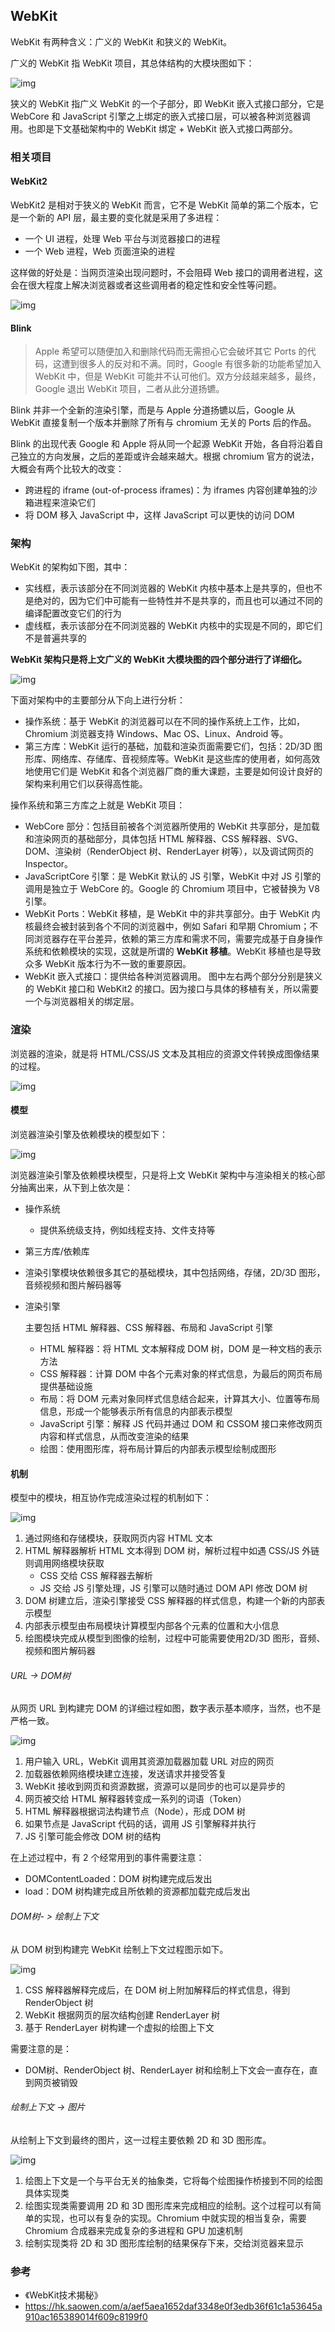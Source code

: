 ## WebKit

WebKit 有两种含义：广义的 WebKit 和狭义的 WebKit。

广义的 WebKit 指 WebKit 项目，其总体结构的大模块图如下：

![img](./images/0101.png)

狭义的 WebKit 指广义 WebKit 的一个子部分，即 WebKit 嵌入式接口部分，它是 WebCore 和 JavaScript 引擎之上绑定的嵌入式接口层，可以被各种浏览器调用。也即是下文基础架构中的 WebKit 绑定 + WebKit 嵌入式接口两部分。

### 相关项目

#### WebKit2

WebKit2 是相对于狭义的 WebKit 而言，它不是 WebKit 简单的第二个版本，它是一个新的 API 层，最主要的变化就是采用了多进程：

* 一个 UI 进程，处理 Web 平台与浏览器接口的进程
* 一个 Web 进程，Web 页面渲染的进程

这样做的好处是：当网页渲染出现问题时，不会阻碍 Web 接口的调用者进程，这会在很大程度上解决浏览器或者这些调用者的稳定性和安全性等问题。

![img](./images/0102.png)

#### Blink

> Apple 希望可以随便加入和删除代码而无需担心它会破坏其它 Ports 的代码，这遭到很多人的反对和不满。同时，Google 有很多新的功能希望加入 WebKit 中，但是 WebKit 可能并不认可他们。双方分歧越来越多，最终，Google 退出 WebKit 项目，二者从此分道扬镳。

Blink 并非一个全新的渲染引擎，而是与 Apple 分道扬镳以后，Google 从 WebKit 直接复制一个版本并删除了所有与 chromium 无关的 Ports 后的作品。

Blink 的出现代表 Google 和 Apple 将从同一个起源 WebKit 开始，各自将沿着自己独立的方向发展，之后的差距或许会越来越大。根据 chromium 官方的说法，大概会有两个比较大的改变：

* 跨进程的 iframe (out-of-process iframes)：为 iframes 内容创建单独的沙箱进程来渲染它们
* 将 DOM 移入 JavaScript 中，这样 JavaScript 可以更快的访问 DOM

### 架构

WebKit 的架构如下图，其中：

* 实线框，表示该部分在不同浏览器的 WebKit 内核中基本上是共享的，但也不是绝对的，因为它们中可能有一些特性并不是共享的，而且也可以通过不同的编译配置改变它们的行为
* 虚线框，表示该部分在不同浏览器的 WebKit 内核中的实现是不同的，即它们不是普遍共享的

**WebKit 架构只是将上文广义的 WebKit 大模块图的四个部分进行了详细化。**

![img](./images/0100.png)

下面对架构中的主要部分从下向上进行分析：

* 操作系统：基于 WebKit 的浏览器可以在不同的操作系统上工作，比如，Chromium 浏览器支持 Windows、Mac OS、Linux、Android 等。
* 第三方库：WebKit 运行的基础，加载和渲染页面需要它们，包括：2D/3D 图形库、网络库、存储库、音视频库等。WebKit 是这些库的使用者，如何高效地使用它们是 WebKit 和各个浏览器厂商的重大课题，主要是如何设计良好的架构来利用它们以获得高性能。

操作系统和第三方库之上就是 WebKit 项目：

* WebCore 部分：包括目前被各个浏览器所使用的 WebKit 共享部分，是加载和渲染网页的基础部分，具体包括 HTML 解释器、CSS 解释器、SVG、DOM、渲染树（RenderObject 树、RenderLayer 树等），以及调试网页的 Inspector。
* JavaScriptCore 引擎：是 WebKit 默认的 JS 引擎，WebKit 中对 JS 引擎的调用是独立于 WebCore 的。Google 的 Chromium 项目中，它被替换为 V8 引擎。
* WebKit Ports：WebKit 移植，是 WebKit 中的非共享部分。由于 WebKit 内核最终会被封装到各个不同的浏览器中，例如 Safari 和早期 Chromium；不同浏览器存在平台差异，依赖的第三方库和需求不同，需要完成基于自身操作系统和依赖模块的实现，这就是所谓的 **WebKit 移植**。WebKit 移植也是导致众多 WebKit 版本行为不一致的重要原因。
* WebKit 嵌入式接口：提供给各种浏览器调用。 图中左右两个部分分别是狭义的 WebKit 接口和 WebKit2 的接口。因为接口与具体的移植有关，所以需要一个与浏览器相关的绑定层。

### 渲染

浏览器的渲染，就是将 HTML/CSS/JS 文本及其相应的资源文件转换成图像结果的过程。

![img](./images/0106.png)

#### 模型

浏览器渲染引擎及依赖模块的模型如下：

![img](./images/0107.png)

浏览器渲染引擎及依赖模块模型，只是将上文 WebKit 架构中与渲染相关的核心部分抽离出来，从下到上依次是：

* 操作系统
  
  * 提供系统级支持，例如线程支持、文件支持等
* 第三方库/依赖库
  
- 渲染引擎模块依赖很多其它的基础模块，其中包括网络，存储，2D/3D 图形，音频视频和图片解码器等
  
* 渲染引擎

  主要包括 HTML 解释器、CSS 解释器、布局和 JavaScript 引擎

  * HTML 解释器：将 HTML 文本解释成 DOM 树，DOM 是一种文档的表示方法
  * CSS 解释器：计算 DOM 中各个元素对象的样式信息，为最后的网页布局提供基础设施
  * 布局：将 DOM 元素对象同样式信息结合起来，计算其大小、位置等布局信息，形成一个能够表示所有信息的内部表示模型
  * JavaScript 引擎：解释 JS 代码并通过 DOM 和 CSSOM 接口来修改网页内容和样式信息，从而改变渲染的结果
  * 绘图：使用图形库，将布局计算后的内部表示模型绘制成图形

#### 机制

模型中的模块，相互协作完成渲染过程的机制如下：

![img](./images/0108.png)

1. 通过网络和存储模块，获取网页内容 HTML 文本
2. HTML 解释器解析 HTML 文本得到 DOM 树，解析过程中如遇 CSS/JS 外链则调用网络模块获取
   * CSS 交给 CSS 解释器去解析
   *  JS 交给 JS 引擎处理，JS 引擎可以随时通过 DOM API 修改 DOM 树
3. DOM 树建立后，渲染引擎接受 CSS 解释器的样式信息，构建一个新的内部表示模型
4. 内部表示模型由布局模块计算模型内部各个元素的位置和大小信息
5. 绘图模块完成从模型到图像的绘制，过程中可能需要使用2D/3D 图形，音频、视频和图片解码器

###### URL -> DOM树

从网页 URL 到构建完 DOM 的详细过程如图，数字表示基本顺序，当然，也不是严格一致。

![img](./images/0109.png)

1. 用户输入 URL，WebKit 调用其资源加载器加载 URL 对应的网页
2. 加载器依赖网络模块建立连接，发送请求并接受答复
3. WebKit 接收到网页和资源数据，资源可以是同步的也可以是异步的
4. 网页被交给 HTML 解释器转变成一系列的词语（Token）
5. HTML 解释器根据词法构建节点（Node），形成 DOM 树
6. 如果节点是 JavaScript 代码的话，调用 JS 引擎解释并执行
7. JS 引擎可能会修改 DOM 树的结构

在上述过程中，有 2 个经常用到的事件需要注意：

* DOMContentLoaded：DOM 树构建完成后发出
* load：DOM 树构建完成且所依赖的资源都加载完成后发出

###### DOM树- > 绘制上下文

从 DOM 树到构建完 WebKit 绘制上下文过程图示如下。

![img](./images/0110.png)

1. CSS 解释器解释完成后，在 DOM 树上附加解释后的样式信息，得到 RenderObject 树
3. WebKit 根据网页的层次结构创建 RenderLayer 树
3. 基于  RenderLayer 树构建一个虚拟的绘图上下文

需要注意的是：

* DOM树、RenderObject 树、RenderLayer 树和绘制上下文会一直存在，直到网页被销毁

###### 绘制上下文 -> 图片

从绘制上下文到最终的图片，这一过程主要依赖 2D 和 3D 图形库。

![img](./images/0111.png)

1. 绘图上下文是一个与平台无关的抽象类，它将每个绘图操作桥接到不同的绘图具体实现类
2. 绘图实现类需要调用 2D 和 3D 图形库来完成相应的绘制。这个过程可以有简单的实现，也可以有复杂的实现。Chromium 中就实现的相当复杂，需要 Chromium 合成器来完成复杂的多进程和 GPU 加速机制
3. 绘制实现类将 2D 和 3D 图形库绘制的结果保存下来，交给浏览器来显示

### 参考

* 《WebKit技术揭秘》
* https://hk.saowen.com/a/aef5aea1652daf3348e0f3edb36f61c1a53645a910ac165389014f609c8199f0

















